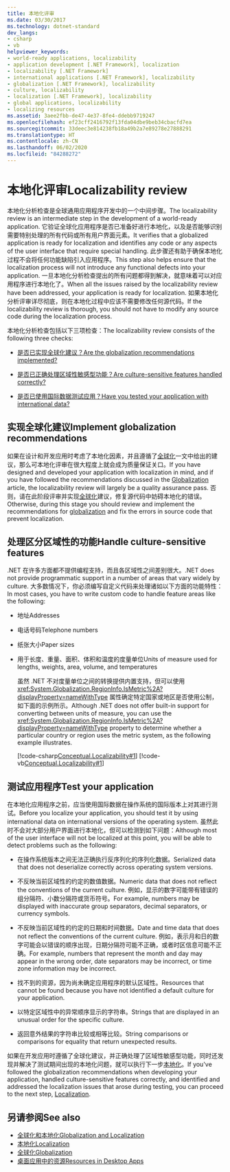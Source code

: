 ```yaml
---
title: 本地化评审
ms.date: 03/30/2017
ms.technology: dotnet-standard
dev_langs:
- csharp
- vb
helpviewer_keywords:
- world-ready applications, localizability
- application development [.NET Framework], localization
- localizability [.NET Framework]
- international applications [.NET Framework], localizability
- globalization [.NET Framework], localizability
- culture, localizability
- localization [.NET Framework], localizability
- global applications, localizability
- localizing resources
ms.assetid: 3aee2fbb-de47-4e37-8fe4-ddebb9719247
ms.openlocfilehash: ef23cff2416792f13fda04dbe9beb34cbacfd7ea
ms.sourcegitcommit: 33deec3e814238fb18a49b2a7e89278e27888291
ms.translationtype: HT
ms.contentlocale: zh-CN
ms.lasthandoff: 06/02/2020
ms.locfileid: "84288272"
---
```

# <a name="localizability-review"></a><span data-ttu-id="d33b1-102">本地化评审</span><span class="sxs-lookup"><span data-stu-id="d33b1-102">Localizability review</span></span>

<span data-ttu-id="d33b1-103">本地化分析检查是全球通用应用程序开发中的一个中间步骤。</span><span class="sxs-lookup"><span data-stu-id="d33b1-103">The localizability review is an intermediate step in the development of a world-ready application.</span></span> <span data-ttu-id="d33b1-104">它验证全球化应用程序是否已准备好进行本地化，以及是否能够识别需要特别处理的所有代码或所有用户界面元素。</span><span class="sxs-lookup"><span data-stu-id="d33b1-104">It verifies that a globalized application is ready for localization and identifies any code or any aspects of the user interface that require special handling.</span></span> <span data-ttu-id="d33b1-105">此步骤还有助于确保本地化过程不会将任何功能缺陷引入应用程序。</span><span class="sxs-lookup"><span data-stu-id="d33b1-105">This step also helps ensure that the localization process will not introduce any functional defects into your application.</span></span> <span data-ttu-id="d33b1-106">一旦本地化分析检查提出的所有问题都得到解决，就意味着可以对应用程序进行本地化了。</span><span class="sxs-lookup"><span data-stu-id="d33b1-106">When all the issues raised by the localizability review have been addressed, your application is ready for localization.</span></span> <span data-ttu-id="d33b1-107">如果本地化分析评审详尽彻底，则在本地化过程中应该不需要修改任何源代码。</span><span class="sxs-lookup"><span data-stu-id="d33b1-107">If the localizability review is thorough, you should not have to modify any source code during the localization process.</span></span>

<span data-ttu-id="d33b1-108">本地化分析检查包括以下三项检查：</span><span class="sxs-lookup"><span data-stu-id="d33b1-108">The localizability review consists of the following three checks:</span></span>

- [<span data-ttu-id="d33b1-109">是否已实现全球化建议？</span><span class="sxs-lookup"><span data-stu-id="d33b1-109">Are the globalization recommendations implemented?</span></span>](#global)

- [<span data-ttu-id="d33b1-110">是否已正确处理区域性敏感型功能？</span><span class="sxs-lookup"><span data-stu-id="d33b1-110">Are culture-sensitive features handled correctly?</span></span>](#culture)

- [<span data-ttu-id="d33b1-111">是否已使用国际数据测试应用？</span><span class="sxs-lookup"><span data-stu-id="d33b1-111">Have you tested your application with international data?</span></span>](#test)

<a name="global"></a>
## <a name="implement-globalization-recommendations"></a><span data-ttu-id="d33b1-112">实现全球化建议</span><span class="sxs-lookup"><span data-stu-id="d33b1-112">Implement globalization recommendations</span></span>

<span data-ttu-id="d33b1-113">如果在设计和开发应用时考虑了本地化因素，并且遵循了[全球化](globalization.md)一文中给出的建议，那么可本地化评审在很大程度上就会成为质量保证关口。</span><span class="sxs-lookup"><span data-stu-id="d33b1-113">If you have designed and developed your application with localization in mind, and if you have followed the recommendations discussed in the [Globalization](globalization.md) article, the localizability review will largely be a quality assurance pass.</span></span> <span data-ttu-id="d33b1-114">否则，请在此阶段评审并实现[全球化](globalization.md)建议，修复源代码中妨碍本地化的错误。</span><span class="sxs-lookup"><span data-stu-id="d33b1-114">Otherwise, during this stage you should review and implement the recommendations for [globalization](globalization.md) and fix the errors in source code that prevent localization.</span></span>

<a name="culture"></a>
## <a name="handle-culture-sensitive-features"></a><span data-ttu-id="d33b1-115">处理区分区域性的功能</span><span class="sxs-lookup"><span data-stu-id="d33b1-115">Handle culture-sensitive features</span></span>

<span data-ttu-id="d33b1-116">.NET 在许多方面都不提供编程支持，而且各区域性之间差别很大。</span><span class="sxs-lookup"><span data-stu-id="d33b1-116">.NET does not provide programmatic support in a number of areas that vary widely by culture.</span></span> <span data-ttu-id="d33b1-117">大多数情况下，你必须编写自定义代码来处理诸如以下方面的功能特性：</span><span class="sxs-lookup"><span data-stu-id="d33b1-117">In most cases, you have to write custom code to handle feature areas like the following:</span></span>

- <span data-ttu-id="d33b1-118">地址</span><span class="sxs-lookup"><span data-stu-id="d33b1-118">Addresses</span></span>

- <span data-ttu-id="d33b1-119">电话号码</span><span class="sxs-lookup"><span data-stu-id="d33b1-119">Telephone numbers</span></span>

- <span data-ttu-id="d33b1-120">纸张大小</span><span class="sxs-lookup"><span data-stu-id="d33b1-120">Paper sizes</span></span>

- <span data-ttu-id="d33b1-121">用于长度、重量、面积、体积和温度的度量单位</span><span class="sxs-lookup"><span data-stu-id="d33b1-121">Units of measure used for lengths, weights, area, volume, and temperatures</span></span>

   <span data-ttu-id="d33b1-122">虽然 .NET 不对度量单位之间的转换提供内置支持，但可以使用 <xref:System.Globalization.RegionInfo.IsMetric%2A?displayProperty=nameWithType> 属性确定特定国家或地区是否使用公制，如下面的示例所示。</span><span class="sxs-lookup"><span data-stu-id="d33b1-122">Although .NET does not offer built-in support for converting between units of measure, you can use the <xref:System.Globalization.RegionInfo.IsMetric%2A?displayProperty=nameWithType> property to determine whether a particular country or region uses the metric system, as the following example illustrates.</span></span>

   [!code-csharp[Conceptual.Localizability#1](../../../samples/snippets/csharp/VS_Snippets_CLR/conceptual.localizability/cs/ismetric1.cs#1)]
   [!code-vb[Conceptual.Localizability#1](../../../samples/snippets/visualbasic/VS_Snippets_CLR/conceptual.localizability/vb/ismetric1.vb#1)]

<a name="test"></a>
## <a name="test-your-application"></a><span data-ttu-id="d33b1-123">测试应用程序</span><span class="sxs-lookup"><span data-stu-id="d33b1-123">Test your application</span></span>

<span data-ttu-id="d33b1-124">在本地化应用程序之前，应当使用国际数据在操作系统的国际版本上对其进行测试。</span><span class="sxs-lookup"><span data-stu-id="d33b1-124">Before you localize your application, you should test it by using international data on international versions of the operating system.</span></span> <span data-ttu-id="d33b1-125">虽然此时不会对大部分用户界面进行本地化，但可以检测到如下问题：</span><span class="sxs-lookup"><span data-stu-id="d33b1-125">Although most of the user interface will not be localized at this point, you will be able to detect problems such as the following:</span></span>

- <span data-ttu-id="d33b1-126">在操作系统版本之间无法正确执行反序列化的序列化数据。</span><span class="sxs-lookup"><span data-stu-id="d33b1-126">Serialized data that does not deserialize correctly across operating system versions.</span></span>

- <span data-ttu-id="d33b1-127">不反映当前区域性的约定的数值数据。</span><span class="sxs-lookup"><span data-stu-id="d33b1-127">Numeric data that does not reflect the conventions of the current culture.</span></span> <span data-ttu-id="d33b1-128">例如，显示的数字可能带有错误的组分隔符、小数分隔符或货币符号。</span><span class="sxs-lookup"><span data-stu-id="d33b1-128">For example, numbers may be displayed with inaccurate group separators, decimal separators, or currency symbols.</span></span>

- <span data-ttu-id="d33b1-129">不反映当前区域性的约定的日期和时间数据。</span><span class="sxs-lookup"><span data-stu-id="d33b1-129">Date and time data that does not reflect the conventions of the current culture.</span></span> <span data-ttu-id="d33b1-130">例如，表示月和日的数字可能会以错误的顺序出现，日期分隔符可能不正确，或者时区信息可能不正确。</span><span class="sxs-lookup"><span data-stu-id="d33b1-130">For example, numbers that represent the month and day may appear in the wrong order, date separators may be incorrect, or time zone information may be incorrect.</span></span>

- <span data-ttu-id="d33b1-131">找不到的资源，因为尚未确定应用程序的默认区域性。</span><span class="sxs-lookup"><span data-stu-id="d33b1-131">Resources that cannot be found because you have not identified a default culture for your application.</span></span>

- <span data-ttu-id="d33b1-132">以特定区域性中的异常顺序显示的字符串。</span><span class="sxs-lookup"><span data-stu-id="d33b1-132">Strings that are displayed in an unusual order for the specific culture.</span></span>

- <span data-ttu-id="d33b1-133">返回意外结果的字符串比较或相等比较。</span><span class="sxs-lookup"><span data-stu-id="d33b1-133">String comparisons or comparisons for equality that return unexpected results.</span></span>

<span data-ttu-id="d33b1-134">如果在开发应用时遵循了全球化建议，并正确处理了区域性敏感型功能，同时还发现并解决了测试期间出现的本地化问题，就可以执行下一步[本地化](localization.md)。</span><span class="sxs-lookup"><span data-stu-id="d33b1-134">If you've followed the globalization recommendations when developing your application, handled culture-sensitive features correctly, and identified and addressed the localization issues that arose during testing, you can proceed to the next step, [Localization](localization.md).</span></span>

## <a name="see-also"></a><span data-ttu-id="d33b1-135">另请参阅</span><span class="sxs-lookup"><span data-stu-id="d33b1-135">See also</span></span>

- [<span data-ttu-id="d33b1-136">全球化和本地化</span><span class="sxs-lookup"><span data-stu-id="d33b1-136">Globalization and Localization</span></span>](index.md)
- [<span data-ttu-id="d33b1-137">本地化</span><span class="sxs-lookup"><span data-stu-id="d33b1-137">Localization</span></span>](localization.md)
- [<span data-ttu-id="d33b1-138">全球化</span><span class="sxs-lookup"><span data-stu-id="d33b1-138">Globalization</span></span>](globalization.md)
- [<span data-ttu-id="d33b1-139">桌面应用中的资源</span><span class="sxs-lookup"><span data-stu-id="d33b1-139">Resources in Desktop Apps</span></span>](../../framework/resources/index.md)
